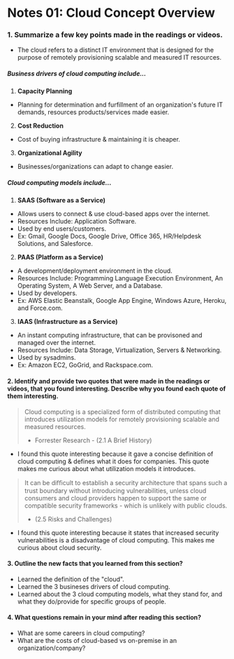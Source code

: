 # Notes 01: Cloud Concept Overview
### 1. Summarize a few key points made in the readings or videos.
- The cloud refers to a distinct IT environment that is designed for the purpose of remotely provisioning scalable and measured IT resources.
##### Business drivers of cloud computing include... 
1. **Capacity Planning**
- Planning for determination and furfillment of an organization's future IT demands, resources products/services made easier.
2. **Cost Reduction**
- Cost of buying infrastructure & maintaining it is cheaper.
3. **Organizational Agility**
- Businesses/organizations can adapt to change easier.
##### Cloud computing models include...
1. **SAAS (Software as a Service)**
- Allows users to connect & use cloud-based apps over the internet.
- Resources Include: Application Software.
- Used by end users/customers.
- Ex: Gmail, Google Docs, Google Drive, Office 365, HR/Helpdesk Solutions, and Salesforce.
2. **PAAS (Platform as a Service)**
- A development/deployment environment in the cloud.
- Resources Include: Programming Language Execution Environment, An Operating System, A Web Server, and a Database.
- Used by developers.
- Ex: AWS Elastic Beanstalk, Google App Engine, Windows Azure, Heroku, and Force.com.
3. **IAAS (Infrastructure as a Service)**
- An instant computing infrastructure, that can be provisoned and managed over the internet.
- Resources Include: Data Storage, Virtualization, Servers & Networking.
- Used by sysadmins.
- Ex: Amazon EC2, GoGrid, and Rackspace.com.

#### 2. Identify and provide two quotes that were made in the readings or videos, that you found interesting. Describe why you found each quote of them interesting.
> Cloud computing is a specialized form of distributed computing that introduces utilization models for remotely provisioning scalable and measured resources.
> - Forrester Research - (2.1 A Brief History)
- I found this quote interesting because it gave a concise definition of cloud computing & defines what it does for companies. This quote makes me curious about what utilization models it introduces.
> It can be difﬁcult to establish a security architecture that spans such a trust boundary without introducing vulnerabilities, unless cloud consumers and cloud providers happen to support the same or compatible security frameworks - which is unlikely with public clouds. 
> - (2.5 Risks and Challenges)
- I found this quote interesting because it states that increased security vulnerabilities is a disadvantage of cloud computing. This makes me curious about cloud security.
#### 3. Outline the new facts that you learned from this section?
- Learned the definition of the "cloud".
- Learned the 3 busineses drivers of cloud computing.
- Learned about the 3 cloud computing models, what they stand for, and what they do/provide for specific groups of people.
#### 4. What questions remain in your mind after reading this section?
- What are some careers in cloud computing?
- What are the costs of cloud-based vs on-premise in an organization/company?
